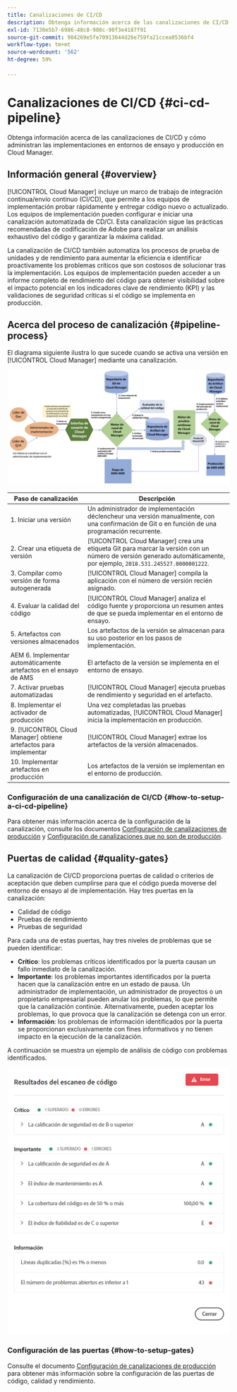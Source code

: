 ```yaml
---
title: Canalizaciones de CI/CD
description: Obtenga información acerca de las canalizaciones de CI/CD y cómo administran las implementaciones en entornos de ensayo y producción en Cloud Manager.
exl-id: 7130e5b7-6986-48c8-900c-90f3e4187f91
source-git-commit: 984269e5fe70913644d26e759fa21ccea0536bf4
workflow-type: tm+mt
source-wordcount: '562'
ht-degree: 59%

---
```



# Canalizaciones de CI/CD {#ci-cd-pipeline}

Obtenga información acerca de las canalizaciones de CI/CD y cómo administran las implementaciones en entornos de ensayo y producción en Cloud Manager.

## Información general {#overview}

[!UICONTROL Cloud Manager] incluye un marco de trabajo de integración continua/envío continuo (CI/CD), que permite a los equipos de implementación probar rápidamente y entregar código nuevo o actualizado. Los equipos de implementación pueden configurar e iniciar una canalización automatizada de CD/CI. Esta canalización sigue las prácticas recomendadas de codificación de Adobe para realizar un análisis exhaustivo del código y garantizar la máxima calidad.

La canalización de CI/CD también automatiza los procesos de prueba de unidades y de rendimiento para aumentar la eficiencia e identificar proactivamente los problemas críticos que son costosos de solucionar tras la implementación. Los equipos de implementación pueden acceder a un informe completo de rendimiento del código para obtener visibilidad sobre el impacto potencial en los indicadores clave de rendimiento (KPI) y las validaciones de seguridad críticas si el código se implementa en producción.

## Acerca del proceso de canalización {#pipeline-process}

El diagrama siguiente ilustra lo que sucede cuando se activa una versión en [!UICONTROL Cloud Manager] mediante una canalización.

![El proceso de canalización](/help/assets/screen_shot_2018-05-30at82457pm.png)

| Paso de canalización | Descripción |
| --- | --- |
| 1. Iniciar una versión | Un administrador de implementación déclencheur una versión manualmente, con una confirmación de Git o en función de una programación recurrente. |
| 2. Crear una etiqueta de versión | [!UICONTROL Cloud Manager] crea una etiqueta Git para marcar la versión con un número de versión generado automáticamente, por ejemplo, `2018.531.245527.0000001222`. |
| 3. Compilar como versión de forma autogenerada | [!UICONTROL Cloud Manager] compila la aplicación con el número de versión recién asignado. |
| 4. Evaluar la calidad del código | [!UICONTROL Cloud Manager] analiza el código fuente y proporciona un resumen antes de que se pueda implementar en el entorno de ensayo. |
| 5. Artefactos con versiones almacenados | Los artefactos de la versión se almacenan para su uso posterior en los pasos de implementación. |
| AEM 6. Implementar automáticamente artefactos en el ensayo de AMS | El artefacto de la versión se implementa en el entorno de ensayo. |
| 7. Activar pruebas automatizadas | [!UICONTROL Cloud Manager] ejecuta pruebas de rendimiento y seguridad en el artefacto. |
| 8. Implementar el activador de producción | Una vez completadas las pruebas automatizadas, [!UICONTROL Cloud Manager] inicia la implementación en producción. |
| 9. [!UICONTROL Cloud Manager] obtiene artefactos para implementar | [!UICONTROL Cloud Manager] extrae los artefactos de la versión almacenados. |
| 10. Implementar artefactos en producción | Los artefactos de la versión se implementan en el entorno de producción. |

### Configuración de una canalización de CI/CD {#how-to-setup-a-ci-cd-pipeline}

Para obtener más información acerca de la configuración de la canalización, consulte los documentos [Configuración de canalizaciones de producción](/help/using/production-pipelines.md) y [Configuración de canalizaciones que no son de producción](/help/using/non-production-pipelines.md).

## Puertas de calidad {#quality-gates}

La canalización de CI/CD proporciona puertas de calidad o criterios de aceptación que deben cumplirse para que el código pueda moverse del entorno de ensayo al de implementación. Hay tres puertas en la canalización:

* Calidad de código
* Pruebas de rendimiento
* Pruebas de seguridad

Para cada una de estas puertas, hay tres niveles de problemas que se pueden identificar:

* **Crítico**: los problemas críticos identificados por la puerta causan un fallo inmediato de la canalización.
* **Importante**: los problemas importantes identificados por la puerta hacen que la canalización entre en un estado de pausa. Un administrador de implementación, un administrador de proyectos o un propietario empresarial pueden anular los problemas, lo que permite que la canalización continúe. Alternativamente, pueden aceptar los problemas, lo que provoca que la canalización se detenga con un error.
* **Información**: los problemas de información identificados por la puerta se proporcionan exclusivamente con fines informativos y no tienen impacto en la ejecución de la canalización.

A continuación se muestra un ejemplo de análisis de código con problemas identificados.

![Ejemplo de análisis de código](/help/assets/quality-gate-failed.png)

### Configuración de las puertas {#how-to-setup-gates}

Consulte el documento [Configuración de canalizaciones de producción](/help/using/production-pipelines.md) para obtener más información sobre la configuración de las puertas de código, calidad y rendimiento.
